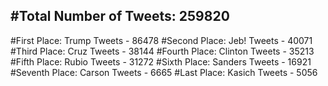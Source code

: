 #Total Number of Tweets: 259820 
---
#First Place: Trump Tweets - 86478
#Second Place: Jeb! Tweets - 40071
#Third Place: Cruz Tweets - 38144
#Fourth Place: Clinton Tweets - 35213
#Fifth Place: Rubio Tweets - 31272
#Sixth Place: Sanders Tweets - 16921
#Seventh Place: Carson Tweets - 6665
#Last Place: Kasich Tweets - 5056
